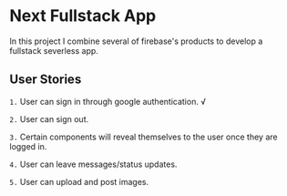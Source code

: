 # Next Fullstack App

In this project I combine several of firebase's products to develop a fullstack severless app.

## User Stories

`1.` User can sign in through google authentication. &radic;

`2.` User can sign out.

`3.` Certain components will reveal themselves to the user once they are logged in.

`4.` User can leave messages/status updates.

`5.` User can upload and post images.
